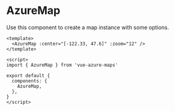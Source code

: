# AzureMap

Use this component to create a map instance with some options.

```vue
<template>
  <AzureMap :center="[-122.33, 47.6]" :zoom="12" />
</template>

<script>
import { AzureMap } from 'vue-azure-maps'

export default {
  components: {
    AzureMap,
  },
}
</script>
```
